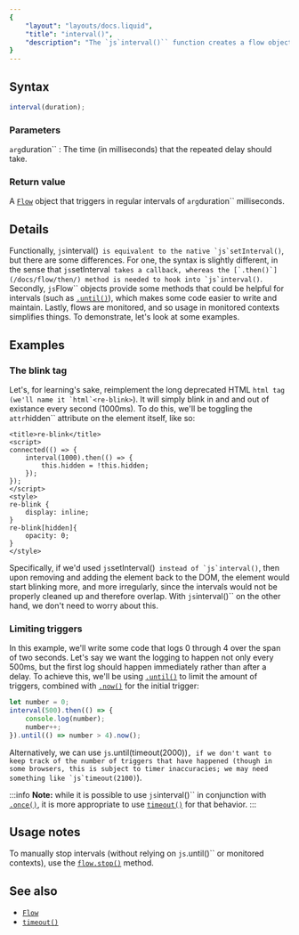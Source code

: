 ```yaml
---
{
	"layout": "layouts/docs.liquid",
	"title": "interval()",
	"description": "The `js`interval()`` function creates a flow object that repeatedly triggers, with a fixed delay between each call, similar to `js`setInterval()``."
}
---
```


## Syntax

```js
interval(duration);
```

### Parameters

`arg`duration``
: The time (in milliseconds) that the repeated delay should take.

### Return value

A [`Flow`](/docs/flow/) object that triggers in regular intervals of `arg`duration`` milliseconds.

## Details

Functionally, `js`interval()`` is equivalent to the native `js`setInterval()``, but there are some differences. For one, the syntax is slightly different, in the sense that `js`setInterval`` takes a callback, whereas the [`.then()`](/docs/flow/then/) method is needed to hook into `js`interval()``. Secondly, `js`Flow`` objects provide some methods that could be helpful for intervals (such as [`.until()`](/docs/flow/until/)), which makes some code easier to write and maintain. Lastly, flows are monitored, and so usage in monitored contexts simplifies things. To demonstrate, let's look at some examples.

## Examples

### The blink tag

Let's, for learning's sake, reimplement the long deprecated HTML `html`<blink>`` tag (we'll name it `html`<re-blink>``). It will simply blink in and and out of existance every second (1000ms). To do this, we'll be toggling the `attr`hidden`` attribute on the element itself, like so:

```yz
<title>re-blink</title>
<script>
connected(() => {
	interval(1000).then(() => {
		this.hidden = !this.hidden;
	});
});
</script>
<style>
re-blink {
	display: inline;
}
re-blink[hidden]{
	opacity: 0;
}
</style>
```

Specifically, if we'd used `js`setInterval()`` instead of `js`interval()``, then upon removing and adding the element back to the DOM, the element would start blinking more, and more irregularly, since the intervals would not be properly cleaned up and therefore overlap. With `js`interval()`` on the other hand, we don't need to worry about this.

### Limiting triggers

In this example, we'll write some code that logs 0 through 4 over the span of two seconds. Let's say we want the logging to happen not only every 500ms, but the first log should happen immediately rather than after a delay. To achieve this, we'll be using [`.until()`](/docs/flow/until/) to limit the amount of triggers, combined with [`.now()`](/docs/flow/now/) for the initial trigger:

```js
let number = 0;
interval(500).then(() => {
	console.log(number);
	number++;
}).until(() => number > 4).now();
```

Alternatively, we can use `js`.until(timeout(2000))``, if we don't want to keep track of the number of triggers that have happened (though in some browsers, this is subject to timer inaccuracies; we may need something like `js`timeout(2100)``).

:::info
**Note:** while it is possible to use `js`interval()`` in conjunction with [`.once()`](/docs/flow/once/), it is more appropriate to use [`timeout()`](/docs/timeout/) for that behavior.
:::

## Usage notes

To manually stop intervals (without relying on `js`.until()`` or monitored contexts), use the [`flow.stop()`](/docs/flow/stop/) method.

## See also

- [`Flow`](/docs/flow/)
- [`timeout()`](/docs/interval/)
